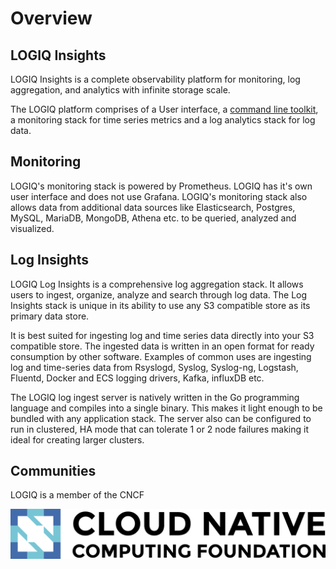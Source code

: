 # Overview

## LOGIQ Insights

LOGIQ Insights is a complete observability platform for monitoring, log aggregation, and analytics with infinite storage scale. 

The LOGIQ platform comprises of a User interface, a [command line toolkit](), a monitoring stack for time series metrics and a log analytics stack for log data.

## Monitoring

LOGIQ's monitoring stack is powered by Prometheus. LOGIQ has it's own user interface and does not use Grafana. LOGIQ's monitoring stack also allows data from additional data sources like Elasticsearch, Postgres, MySQL, MariaDB, MongoDB, Athena etc. to be queried, analyzed and visualized.

## Log Insights

LOGIQ Log Insights is a comprehensive log aggregation stack. It allows users to ingest, organize, analyze and search through log data. The Log Insights stack is unique in its ability to use any S3 compatible store as its primary data store.

It is best suited for ingesting log and time series data directly into your S3 compatible store. The ingested data is written in an open format for ready consumption by other software. Examples of common uses are ingesting log and time-series data from Rsyslogd, Syslog, Syslog-ng, Logstash, Fluentd, Docker and ECS logging drivers, Kafka, influxDB etc.

The LOGIQ log ingest server is natively written in the Go programming language and compiles into a single binary. This makes it light enough to be bundled with any application stack. The server also can be configured to run in clustered, HA mode that can tolerate 1 or 2 node failures making it ideal for creating larger clusters.

## Communities

LOGIQ is a member of the CNCF

![](.gitbook/assets/cncf-color.png)

